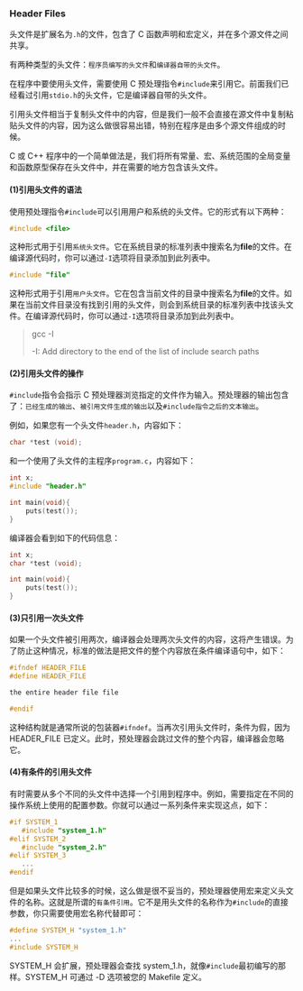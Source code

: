 ### Header Files

头文件是扩展名为`.h`的文件，包含了 C 函数声明和宏定义，并在多个源文件之间共享。

有两种类型的头文件：`程序员编写的头文件`和`编译器自带的头文件`。

在程序中要使用头文件，需要使用 C 预处理指令`#include`来引用它。前面我们已经看过引用`stdio.h`的头文件，它是编译器自带的头文件。

引用头文件相当于复制头文件中的内容，但是我们一般不会直接在源文件中复制粘贴头文件的内容，因为这么做很容易出错，特别在程序是由多个源文件组成的时候。

C 或 C++ 程序中的一个简单做法是，我们将所有常量、宏、系统范围的全局变量和函数原型保存在头文件中，并在需要的地方包含该头文件。

#### (1)引用头文件的语法

使用预处理指令`#include`可以引用用户和系统的头文件。它的形式有以下两种：

```c
#include <file>
```

这种形式用于引用`系统头文件`。它在系统目录的标准列表中搜索名为**file**的文件。在编译源代码时，你可以通过`-I`选项将目录添加到此列表中。

```c
#include "file"
```

这种形式用于引用`用户头文件`。它在包含当前文件的目录中搜索名为**file**的文件。如果在当前文件目录没有找到引用的头文件，则会到系统目录的标准列表中找该头文件。在编译源代码时，你可以通过`-I`选项将目录添加到此列表中。

> gcc -I
>
> -I: Add directory to the end of the list of include search paths

#### (2)引用头文件的操作

`#include`指令会指示 C 预处理器浏览指定的文件作为输入。预处理器的输出包含了：`已经生成的输出`、`被引用文件生成的输出`以及`#include指令之后的文本输出`。

例如，如果您有一个头文件`header.h`，内容如下：

```c
char *test (void);
```

和一个使用了头文件的主程序`program.c`，内容如下：

```c
int x;
#include "header.h"

int main(void){
    puts(test());
}
```

编译器会看到如下的代码信息：

```c
int x;
char *test (void);

int main(void){
    puts(test());
}
```

#### (3)只引用一次头文件

如果一个头文件被引用两次，编译器会处理两次头文件的内容，这将产生错误。为了防止这种情况，标准的做法是把文件的整个内容放在条件编译语句中，如下：

```c
#ifndef HEADER_FILE
#define HEADER_FILE

the entire header file file

#endif
```

这种结构就是通常所说的包装器`#ifndef`。当再次引用头文件时，条件为假，因为 HEADER_FILE 已定义。此时，预处理器会跳过文件的整个内容，编译器会忽略它。

#### (4)有条件的引用头文件

有时需要从多个不同的头文件中选择一个引用到程序中。例如，需要指定在不同的操作系统上使用的配置参数。你就可以通过一系列条件来实现这点，如下：

```c
#if SYSTEM_1
   #include "system_1.h"
#elif SYSTEM_2
   #include "system_2.h"
#elif SYSTEM_3
   ...
#endif
```

但是如果头文件比较多的时候，这么做是很不妥当的，预处理器使用宏来定义头文件的名称。这就是所谓的`有条件引用`。它不是用头文件的名称作为`#include`的直接参数，你只需要使用宏名称代替即可：

```c
#define SYSTEM_H "system_1.h"
...
#include SYSTEM_H
```

SYSTEM_H 会扩展，预处理器会查找 system_1.h，就像`#include`最初编写的那样。SYSTEM_H 可通过 -D 选项被您的 Makefile 定义。

